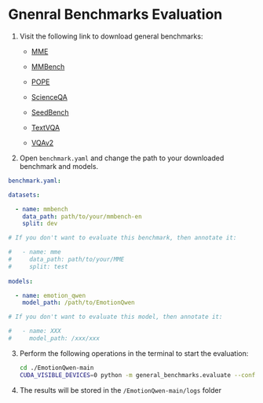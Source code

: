 # Gnenral Benchmarks Evaluation

1. Visit the following link to download general benchmarks:

    + [MME](https://www.modelscope.cn/datasets/lmms-lab/MME)

    + [MMBench](https://www.modelscope.cn/datasets/lmms-lab/MMBench)

    + [POPE](https://www.modelscope.cn/datasets/lmms-lab/POPE)

    + [ScienceQA](https://www.modelscope.cn/datasets/swift/ScienceQA)

    + [SeedBench](https://www.modelscope.cn/datasets/lmms-lab/SEED-Bench)

    + [TextVQA](https://www.modelscope.cn/datasets/lmms-lab/textvqa)

    + [VQAv2](https://www.modelscope.cn/datasets/lmms-lab/VQAv2)


2. Open `benchmark.yaml` and change the path to your downloaded benchmark and models.

```yaml
benchmark.yaml:

datasets:

  - name: mmbench
    data_path: path/to/your/mmbench-en
    split: dev

# If you don't want to evaluate this benchmark, then annotate it:

#   - name: mme
#     data_path: path/to/your/MME 
#     split: test
  
models:

  - name: emotion_qwen
    model_path: /path/to/EmotionQwen

# If you don't want to evaluate this model, then annotate it:

#   - name: XXX
#     model_path: /xxx/xxx

```


3. Perform the following operations in the terminal to start the evaluation:

    ```bash
    cd ./EmotionQwen-main
    CUDA_VISIBLE_DEVICES=0 python -m general_benchmarks.evaluate --config benchmark.yaml
    ```

4. The results will be stored in the `/EmotionQwen-main/logs` folder
